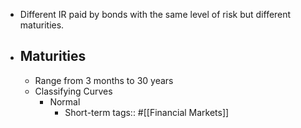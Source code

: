 - Different IR paid by bonds with the same level of risk but different maturities.
- ## Maturities
	- Range from 3 months to 30 years
	- Classifying Curves
		- Normal
			- Short-term
tags:: #[[Financial Markets]]
